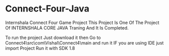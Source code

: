 # Connect-Four-Java
Internshala Connect Four Game Project
This Project Is One Of The Project Of INTERNSHALA CORE JAVA Traning And It Is Completed. 

To run the project Just download it then Go to Connect4\src\com\Vishal\Connect4\main and run it 
IF you are using IDE just import Project 
Run it with SDK 1.8
